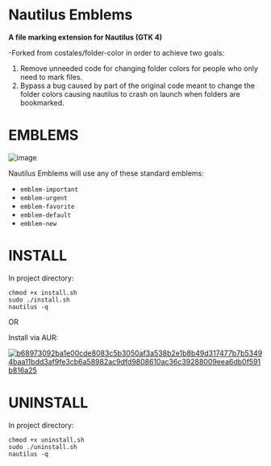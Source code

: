 # Nautilus Emblems

**A file marking extension for Nautilus (GTK 4)**  

-Forked from costales/folder-color in order to achieve two goals:
 1. Remove unneeded code for changing folder colors for people who only need to mark files.
 2. Bypass a bug caused by part of the original code meant to change the folder colors causing nautilus to crash on launch when folders are bookmarked.

# EMBLEMS 

![image](https://github.com/0ddfactory/nautilus-emblems/assets/25939455/4e59af49-d1da-4c27-a927-bb358ad84884)

Nautilus Emblems will use any of these standard emblems:

 * `emblem-important`
 * `emblem-urgent`
 * `emblem-favorite`
 * `emblem-default`
 * `emblem-new`

# INSTALL

In project directory:
```
chmod +x install.sh
sudo ./install.sh
nautilus -q
```
OR

Install via AUR:

[![b68973092ba1e00cde8083c5b3050af3a538b2e1b8b49d317477b7b53494baa11bdd3af9fe3cb6a58982ac9dfd9808610ac36c39288009eea6db0f591b816a25](https://github.com/0ddfactory/nautilus-emblems/assets/25939455/525429ce-ce99-4f13-84b6-4ccb57c7b197)](https://aur.archlinux.org/packages/nautilus-emblems)


# UNINSTALL

In project directory:
```
chmod +x uninstall.sh
sudo ./uninstall.sh
nautilus -q
```
